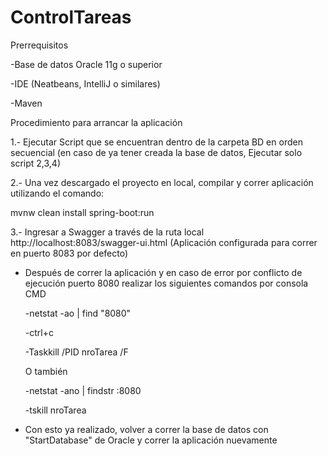 # ControlTareas

Prerrequisitos

-Base de datos Oracle 11g o superior

-IDE (Neatbeans, IntelliJ o similares)

-Maven

Procedimiento para arrancar la aplicación

1.- Ejecutar Script que se encuentran dentro de la carpeta BD en orden secuencial (en caso de ya tener creada la base de datos, Ejecutar solo script 2,3,4)

2.- Una vez descargado el proyecto en local, compilar y correr aplicación utilizando el comando:

mvnw clean install spring-boot:run

3.- Ingresar a Swagger a través de la ruta local http://localhost:8083/swagger-ui.html (Aplicación configurada para correr en puerto 8083 por defecto)

* Después de correr la aplicación y en caso de error por conflicto de ejecución puerto 8080 realizar los siguientes comandos por consola CMD 

	-netstat -ao | find "8080"
	
	-ctrl+c
	
	-Taskkill /PID  nroTarea /F
	
	O también
	
	-netstat -ano | findstr :8080
	
	-tskill nroTarea

- Con esto ya realizado, volver a correr la base de datos con "StartDatabase" de Oracle y correr la aplicación nuevamente
